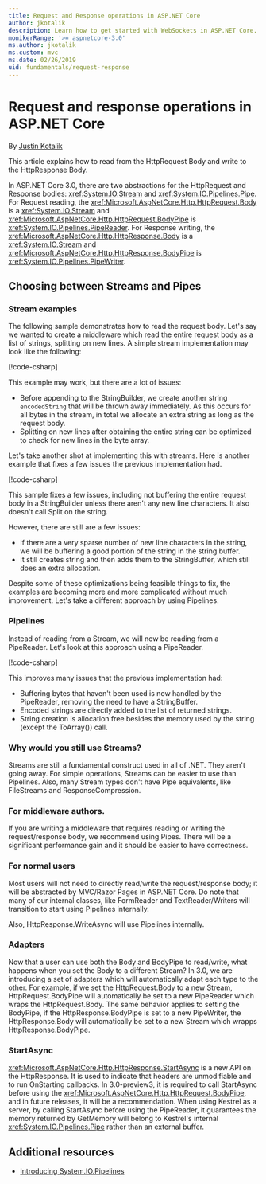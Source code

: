 ```yaml
---
title: Request and Response operations in ASP.NET Core
author: jkotalik
description: Learn how to get started with WebSockets in ASP.NET Core.
monikerRange: '>= aspnetcore-3.0'
ms.author: jkotalik
ms.custom: mvc
ms.date: 02/26/2019
uid: fundamentals/request-response
---
```

# Request and response operations in ASP.NET Core

By [Justin Kotalik](https://github.com/jkotalik)

This article explains how to read from the HttpRequest Body and write to the HttpResponse Body.

In ASP.NET Core 3.0, there are two abstractions for the HttpRequest and Response bodies: <xref:System.IO.Stream> and <xref:System.IO.Pipelines.Pipe>. For Request reading, the <xref:Microsoft.AspNetCore.Http.HttpRequest.Body> is a <xref:System.IO.Stream> and <xref:Microsoft.AspNetCore.Http.HttpRequest.BodyPipe> is <xref:System.IO.Pipelines.PipeReader>. For Response writing, the <xref:Microsoft.AspNetCore.Http.HttpResponse.Body> is a <xref:System.IO.Stream> and <xref:Microsoft.AspNetCore.Http.HttpResponse.BodyPipe> is <xref:System.IO.Pipelines.PipeWriter>.

## Choosing between Streams and Pipes

### Stream examples
The following sample demonstrates how to read the request body. Let's say we wanted to create a middleware which read the entire request body as a list of strings, splitting on new lines. A simple stream implementation may look like the following:

[!code-csharp[](request-response/samples/3.x/RequestResponseSample/Startup.cs?name=GetListOfStringsFromStream)]

This example may work, but there are a lot of issues:
- Before appending to the StringBuilder, we create another string `encodedString` that will be thrown away immediately. As this occurs for all bytes in the stream, in total we allocate an extra string as long as the request body.
- Splitting on new lines after obtaining the entire string can be optimized to check for new lines in the byte array.

Let's take another shot at implementing this with streams. Here is another example that fixes a few issues the previous implementation had.

[!code-csharp[](request-response/samples/3.x/RequestResponseSample/Startup.cs?name=GetListOfStringsFromStreamMoreEfficient)]

This sample fixes a few issues, including not buffering the entire request body in a StringBuilder unless there aren't any new line characters. It also doesn't call Split on the string.

However, there are still are a few issues:
- If there are a very sparse number of new line characters in the string, we will be buffering a good portion of the string in the string buffer.
- It still creates string and then adds them to the StringBuffer, which still does an extra allocation.

Despite some of these optimizations being feasible things to fix, the examples are becoming more and more complicated without much improvement. Let's take a different approach by using Pipelines.

### Pipelines

Instead of reading from a Stream, we will now be reading from a PipeReader. Let's look at this approach using a PipeReader. 

[!code-csharp[](request-response/samples/3.x/RequestResponseSample/Startup.cs?name=GetListOfStringsFromStreamMoreEfficient)]

This improves many issues that the previous implementation had:
- Buffering bytes that haven't been used is now handled by the PipeReader, removing the need to have a StringBuffer.
- Encoded strings are directly added to the list of returned strings.
- String creation is allocation free besides the memory used by the string (except the ToArray()) call.

### Why would you still use Streams?

Streams are still a fundamental construct used in all of .NET. They aren't going away. For simple operations, Streams can be easier to use than Pipelines. Also, many Stream types don't have Pipe equivalents, like FileStreams and ResponseCompression.

### For middleware authors. 

If you are writing a middleware that requires reading or writing the request/response body, we recommend using Pipes. There will be a significant performance gain and it should be easier to have correctness. 

### For normal users

Most users will not need to directly read/write the request/response body; it will be abstracted by MVC/Razor Pages in ASP.NET Core. Do note that many of our internal classes, like FormReader and TextReader/Writers will transition to start using Pipelines internally.

Also, HttpResponse.WriteAsync will use Pipelines internally.

### Adapters

Now that a user can use both the Body and BodyPipe to read/write, what happens when you set the Body to a different Stream? In 3.0, we are introducing a set of adapters which will automatically adapt each type to the other. For example, if we set the HttpRequest.Body to a new Stream, HttpRequest.BodyPipe will automatically be set to a new PipeReader which wraps the HttpRequest.Body. The same behavior applies to setting the BodyPipe, if the HttpResponse.BodyPipe is set to a new PipeWriter, the HttpResponse.Body will automatically be set to a new Stream which wrapps HttpResponse.BodyPipe.

### StartAsync
<xref:Microsoft.AspNetCore.Http.HttpResponse.StartAsync> is a new API on the HttpResponse. It is used to indicate that headers are unmodifiable and to run OnStarting callbacks. In 3.0-preview3, it is required to call StartAsync before using the <xref:Microsoft.AspNetCore.Http.HttpRequest.BodyPipe>, and in future releases, it will be a recommendation. When using Kestrel as a server, by calling StartAsync before using the PipeReader, it guarantees the memory returned by GetMemory will belong to Kestrel's internal <xref:System.IO.Pipelines.Pipe> rather than an external buffer.

## Additional resources
* [Introducing System.IO.Pipelines](https://devblogs.microsoft.com/dotnet/system-io-pipelines-high-performance-io-in-net/)